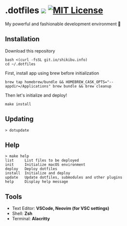 # .dotfiles ![](https://img.shields.io/badge/platform-macOS-lightgray.svg) [![MIT License](http://img.shields.io/badge/license-MIT-green.svg?style=flat)](./doc/LICENSE.txt)

My powerful and fashionable development environment :muscle:


## Installation

Download this repository

```shell
bash <(curl -fsSL git.io/shikibu.info)
cd ~/.dotfiles
```

First, install app using brew before initialization

```shell
brew tap homebrew/bundle && HOMEBREW_CASK_OPTS="--appdir=/Applications" brew bundle && brew cleanup
```


Then let's initialize and deploy!
```shell
make install
```


## Updating

```shell
> dotupdate
```

## Help

```shell
> make help
list     List files to be deployed
init     Initialize macOS environment
deploy   Deploy dotfiles
install  Initialize and deploy
update   Update dotfiles, submodules and other plugins
help     Display help message
```

## Tools
- Text Editor: **VSCode, Neovim (for VSC settings)**
- Shell: **Zsh**
- Terminal: **Alacritty**
